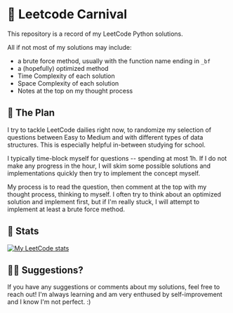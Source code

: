 # 🎠 Leetcode Carnival

This repository is a record of my LeetCode Python solutions.

All if not most of my solutions may include:
* a brute force method, usually with the function name ending in `_bf`
* a (hopefully) optimized method
* Time Complexity of each solution
* Space Complexity of each solution
* Notes at the top on my thought process

## 🎪 The Plan
I try to tackle LeetCode dailies right now, to randomize my selection of questions between Easy to Medium and with different types of data structures. This is especially helpful in-between studying for school.

I typically time-block myself for questions -- spending at most 1h. If I do not make any progress in the hour, I will skim some possible solutions and implementations quickly then try to implement the concept myself.

My process is to read the question, then comment at the top with my thought process, thinking to myself. I often try to think about an optimized solution and implement first, but if I'm really stuck, I will attempt to implement at least a brute force method.

## 🎢 Stats
[![My LeetCode stats](https://leetcode-stats-six.vercel.app/api?username=sallyklpoon&theme=dark)](https://github.com/KnlnKS/leetcode-stats)

## 🤹‍♀️ Suggestions?
If you have any suggestions or comments about my solutions, feel free to reach out! I'm always learning and am very enthused by self-improvement and I know I'm not perfect. :)
